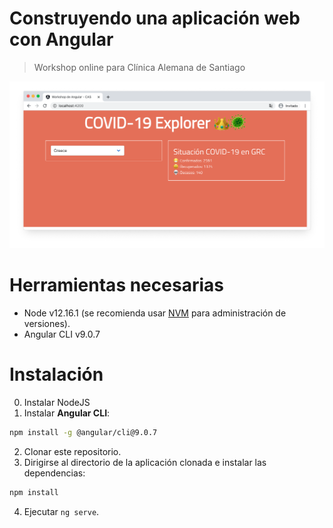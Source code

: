 # Construyendo una aplicación web con Angular
> Workshop online para Clínica Alemana de Santiago

![Portada](docs/splash.png)

# Herramientas necesarias
* Node v12.16.1 (se recomienda usar [NVM](https://medium.com/devschile/m%C3%BAltiples-versiones-de-node-con-nvm-63b2ac715c38) para administración de versiones).
* Angular CLI v9.0.7

# Instalación
0. Instalar NodeJS
1. Instalar **Angular CLI**:
```bash
npm install -g @angular/cli@9.0.7
```
2. Clonar este repositorio.
3. Dirigirse al directorio de la aplicación clonada e instalar las dependencias:
```bash
npm install
```
4. Ejecutar `ng serve`.
